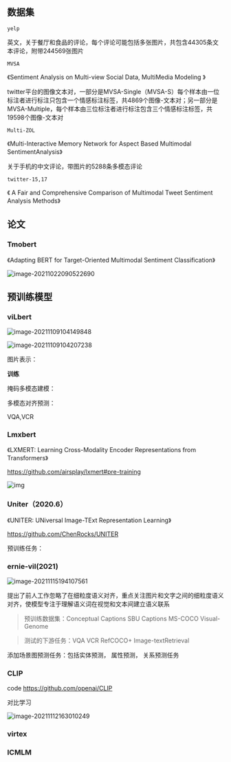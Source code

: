 ## 数据集

`yelp`

英文，关于餐厅和食品的评论，每个评论可能包括多张图片，共包含44305条文本评论，附带244569张图片

`MVSA`

《Sentiment Analysis on Multi-view Social Data, MultiMedia Modeling 》

twitter平台的图像文本对，一部分是MVSA-Single（MVSA-S）每个样本由一位标注者进行标注只包含一个情感标注标签，共4869个图像-文本对；另一部分是MVSA-Multiple，每个样本由三位标注者进行标注包含三个情感标注标签，共19598个图像-文本对

`Multi-ZOL` 

《Multi-Interactive Memory Network for  Aspect Based Multimodal SentimentAnalysis》

关于手机的中文评论，带图片的5288条多模态评论

`twitter-15,17`

《 A Fair and Comprehensive Comparison of Multimodal Tweet Sentiment Analysis Methods》



## 论文

### Tmobert

《Adapting BERT for Target-Oriented Multimodal Sentiment Classification》

![image-20211022090522690](多模态综述.assets/image-20211022090522690.png)

## 预训练模型

### viLbert

![image-20211109104149848](多模态综述.assets/image-20211109104149848.png)

![image-20211109104207238](多模态综述.assets/image-20211109104207238.png)



图片表示：

**训练**

掩码多模态建模：

多模态对齐预测：

VQA,VCR



### Lmxbert

《LXMERT: Learning Cross-Modality Encoder Representations from Transformers》

https://github.com/airsplay/lxmert#pre-training

![img](多模态综述.assets/watermark,type_ZmFuZ3poZW5naGVpdGk,shadow_10,text_aHR0cHM6Ly9ibG9nLmNzZG4ubmV0L3hpYXNsaTEyMw==,size_16,color_FFFFFF,t_70.png)



### Uniter（2020.6）

《UNITER: UNiversal Image-TExt Representation Learning》

https://github.com/ChenRocks/UNITER

预训练任务：



### ernie-vil(2021)

![image-20211115194107561](多模态综述.assets/image-20211115194107561.png)



提出了前人工作忽略了在细粒度语义对齐，重点关注图片和文字之间的细粒度语义对齐，使模型专注于理解语义词在视觉和文本间建立语义联系

>  预训练数据集：Conceptual Captions  SBU Captions MS-COCO  Visual-Genome

> 测试的下游任务：VQA  VCR  RefCOCO+  Image-textRetrieval

添加场景图预测任务：包括实体预测， 属性预测， 关系预测任务



### CLIP

code https://github.com/openai/CLIP

对比学习

![image-20211112163010249](多模态综述.assets/image-20211112163010249.png)





### virtex









### ICMLM



